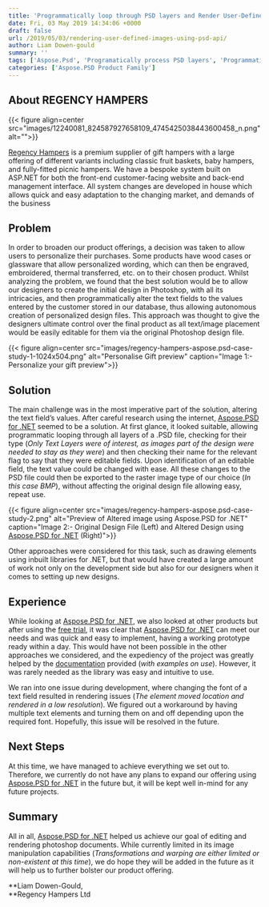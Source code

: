 ```yaml
---
title: 'Programmatically loop through PSD layers and Render User-Defined Images using Aspose.PSD API'
date: Fri, 03 May 2019 14:34:06 +0000
draft: false
url: /2019/05/03/rendering-user-defined-images-using-psd-api/
author: Liam Dowen-gould
summary: ''
tags: ['Aspose.Psd', 'Programatically process PSD layers', 'Programmatically loop through PSD layers', 'Success Stories']
categories: ['Aspose.PSD Product Family']
---
```


## About REGENCY HAMPERS



{{< figure align=center src="images/12240081_824587927658109_4745425038443600458_n.png" alt="">}}


[Regency Hampers][1] is a premium supplier of gift hampers with a large offering of different variants including classic fruit baskets, baby hampers, and fully-fitted picnic hampers. We have a bespoke system built on ASP.NET for both the front-end customer-facing website and back-end management interface. All system changes are developed in house which allows quick and easy adaptation to the changing market, and demands of the business

## Problem

In order to broaden our product offerings, a decision was taken to allow users to personalize their purchases. Some products have wood cases or glassware that allow personalized wording, which can then be engraved, embroidered, thermal transferred, etc. on to their chosen product. Whilst analyzing the problem, we found that the best solution would be to allow our designers to create the initial design in Photoshop, with all its intricacies, and then programmatically alter the text fields to the values entered by the customer stored in our database, thus allowing autonomous creation of personalized design files. This approach was thought to give the designers ultimate control over the final product as all text/image placement would be easily editable for them via the original Photoshop design file.



{{< figure align=center src="images/regency-hampers-aspose.psd-case-study-1-1024x504.png" alt="Personalise Gift preview" caption="Image 1:- Personalize your gift preview">}}


## Solution

The main challenge was in the most imperative part of the solution, altering the text field’s values. After careful research using the internet, [Aspose.PSD for .NET][2] seemed to be a solution. At first glance, it looked suitable, allowing programmatic looping through all layers of a .PSD file, checking for their type (_Only Text Layers were of interest, as images part of the design were needed to stay as they were_) and then checking their name for the relevant flag to say that they were editable fields. Upon identification of an editable field, the text value could be changed with ease. All these changes to the PSD file could then be exported to the raster image type of our choice (_In this case BMP_), without affecting the original design file allowing easy, repeat use.



{{< figure align=center src="images/regency-hampers-aspose.psd-case-study-2.png" alt="Preview of Altered image using Aspose.PSD for .NET" caption="Image 2:- Original Design File (Left) and Altered Design using [Aspose.PSD for .NET](https://products.aspose.com/psd/net) (Right)">}}


Other approaches were considered for this task, such as drawing elements using inbuilt libraries for .NET, but that would have created a large amount of work not only on the development side but also for our designers when it comes to setting up new designs.

## Experience

While looking at [Aspose.PSD for .NET][3], we also looked at other products but after using the [free trial][4], it was clear that [Aspose.PSD for .NET][5] can meet our needs and was quick and easy to implement, having a working prototype ready within a day. This would have not been possible in the other approaches we considered, and the expediency of the project was greatly helped by the [documentation][6] provided (_with examples on use_). However, it was rarely needed as the library was easy and intuitive to use.

We ran into one issue during development, where changing the font of a text field resulted in rendering issues (_The element moved location and rendered in a low resolution_). We figured out a workaround by having multiple text elements and turning them on and off depending upon the required font. Hopefully, this issue will be resolved in the future.

## Next Steps

At this time, we have managed to achieve everything we set out to. Therefore, we currently do not have any plans to expand our offering using [Aspose.PSD for .NET][7] in the future but, it will be kept well in-mind for any future projects.

## Summary

All in all, [Aspose.PSD for .NET][8] helped us achieve our goal of editing and rendering photoshop documents. While currently limited in its image manipulation capabilities (_Transformations and warping are either limited or non-existent at this time_), we do hope they will be added in the future as it will help us to further bolster our product offering.

**Liam Dowen-Gould,  
**Regency Hampers Ltd




[1]: https://www.regencyhampers.com/
[2]: https://products.aspose.com/psd/net
[3]: https://products.aspose.com/psd/net
[4]: https://downloads.aspose.com/psd/net
[5]: https://products.aspose.com/psd/net
[6]: https://docs.aspose.com/display/psdnet/Home
[7]: https://products.aspose.com/psd/net
[8]: https://products.aspose.com/psd/net





